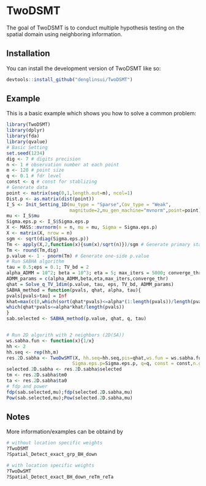 
<!-- README.md is generated from README.Rmd. Please edit that file -->

# TwoDSMT

<!-- badges: start -->
<!-- badges: end -->

The goal of TwoDSMT is to conduct multiple hypothesis testing on the spatial domain using neighboring information.

## Installation

You can install the development version of TwoDSMT like so:

``` r
devtools::install_github("denglinsui/TwoDSMT")
```

## Example

This is a basic example which shows you how to solve a common problem:

``` r
library(TwoDSMT)
library(dplyr)
library(fda)
library(qvalue)
# Basic Setting
set.seed(1234)
dig <- 7 # digits precision
n <- 1 # observation number at each point
m <- 120 # point size
q <- 0.1 # fdr level
const <- q # const for stablizing
# Generate data
point <- matrix(seq(0,1,length.out=m), ncol=1)
Dist.p <- as.matrix(dist(point))
I_S <- Init_Setting_1D(mu_type = "Sparse",Cov_type = "Weak",
                       magnitude=2,mu_gen_machine="mvnorm",point=point)
mu <- I_S$mu
Sigma.eps.p <- I_S$Sigma.eps.p
X <- MASS::mvrnorm(n = n, mu = mu, Sigma = Sigma.eps.p)
X <- matrix(X, nrow = n)
sgm <- sqrt(diag(Sigma.eps.p))
Tm <- apply(X,2,function(x){sum(x)/sqrt(n)})/sgm # Generate primary statistics
Tm <- round(Tm,dig)
p.value <- 1 - pnorm(Tm) # Generate one-side p.value
# Run SABHA algorithm
tau = 0.5;eps = 0.1; TV_bd = 2
alpha_ADMM = 10^2; beta = 10^3; eta = 5; max_iters = 5000; converge_thr = 1e-4 # parameters for ADMM
ADMM_params = c(alpha_ADMM,beta,eta,max_iters,converge_thr)
qhat = Solve_q_TV_1dim(p.value, tau, eps, TV_bd, ADMM_params)
SABHA_method = function(pvals, qhat, alpha, tau){
pvals[pvals>tau] = Inf
khat=max(c(0,which(sort(qhat*pvals)<=alpha*(1:length(pvals))/length(pvals))))
which(qhat*pvals<=alpha*khat/length(pvals))
}
sab.selected <- SABHA_method(p.value, qhat, q, tau)


# Run 2D algorith with 2 neighbors (2D(SA))
ws.sabha.fun <- function(x){1/x}
hh <- 2
hh.seq <- rep(hh,m)
res.2D.sabha <- TwoDwSMT(X, hh.seq=hh.seq,pis=qhat,ws.fun = ws.sabha.fun,Dist.p=Dist.p,
                        Sigma.eps.p=Sigma.eps.p, q=q, const = const,n.group.max=5)
selected.2D.sabha <- res.2D.sabha$selected
tm <- res.2D.sabha$tm0
ta <- res.2D.sabha$ta0
# fdp and power
fdp(sab.selected,mu);fdp(selected.2D.sabha,mu)
Pow(sab.selected,mu);Pow(selected.2D.sabha,mu)
```

## Notes
More information/examples can be obtaind by 

``` r
# without location specific weights
?TwoDSMT
?Spatial_Detect_exact_grp_BH_down

# with location specific weights
?TwoDwSMT
?Spatial_Detect_exact_BH_down_reTm_reTa
```
